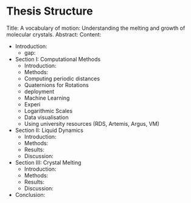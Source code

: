 # Thesis Structure

Title: A vocabulary of motion: Understanding the melting and growth of molecular crystals.
Abstract:
Content:

- Introduction:
    - gap:
- Section I: Computational Methods
    - Introduction:
    - Methods:
    - Computing periodic distances
    - Quaternions for Rotations
    - deployment
    - Machine Learning
    - Experi
    - Logarithmic Scales
    - Data visualisation
    - Using university resources (RDS, Artemis, Argus, VM)
- Section II: Liquid Dynamics
    - Introduction:
    - Methods:
    - Results:
    - Discussion:
- Section III: Crystal Melting
    - Introduction:
    - Methods:
    - Results:
    - Discussion:
- Conclusion:

<!-- vim: set tabstop=2 shiftwidth=2 expandtab -->
